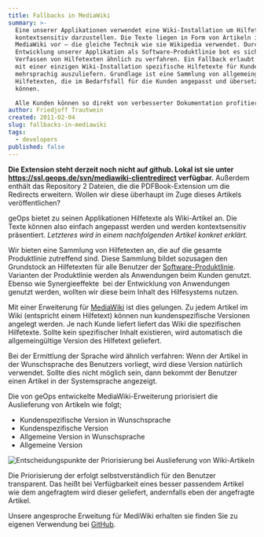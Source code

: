 ```yaml
---
title: Fallbacks in MediaWiki
summary: >-
  Eine unserer Applikationen verwendet eine Wiki-Installation um Hilfetexte
  kontextsensitiv darzustellen. Die Texte liegen in Form von Artikeln in
  MediaWiki vor – die gleiche Technik wie sie Wikipedia verwendet. Durch die
  Entwicklung unserer Applikation als Software-Produktlinie bot es sich an beim
  Verfassen von Hilfetexten ähnlich zu verfahren. Ein Fallback erlaubt es nun
  mit einer einzigen Wiki-Installation spezifische Hilfetexte für Kunden
  mehrsprachig auszuliefern. Grundlage ist eine Sammlung von allgemeingültigen
  Hilfetexten, die im Bedarfsfall für die Kunden angepasst und übersetzt werden
  können.

  Alle Kunden können so direkt von verbesserter Dokumentation profitieren und gleichzeitig individuelle Inhalte integrieren. Die Inhalte der Hilfe können dabei vom Kunden einfach und flexibel im bewährten MediaWiki angepasst werden."
author: Friedjoff Trautwein
created: 2011-02-04
slug: fallbacks-in-mediawiki
tags:
  - developers
published: false
---
```


**Die Extension steht derzeit noch nicht auf github. Lokal ist sie unter https://ssl.geops.de/svn/mediawiki-clientredirect verfügbar.** Außerdem enthält das Repository 2 Dateien, die die PDFBook-Extension um die Redirects erweitern. Wollen wir diese überhaupt im Zuge dieses Artikels veröffentlichen?

geOps bietet zu seinen Applikationen Hilfetexte als Wiki-Artikel an. Die Texte können also einfach angepasst werden und werden kontextsensitiv präsentiert. _Letzteres wird in einem nachfolgenden Artikel konkret erklärt._

Wir bieten eine Sammlung von Hilfetexten an, die auf die gesamte Produktlinie zutreffend sind. Diese Sammlung bildet sozusagen den Grundstock an Hilfetexten für alle Benutzer der [Software-Produktlinie](http://www.sei.cmu.edu/productlines/ "Einführung in Software-Produktlinien der Cargenie Mellon University"). Varianten der Produktlinie werden als Anwendungen beim Kunden genutzt. Ebenso wie Synergieeffekte  bei der Entwicklung von Anwendungen genutzt werden, wollten wir diese beim Inhalt des Hilfesystems nutzen.

Mit einer Erweiterung für [MediaWiki](http://www.mediawiki.org/) ist dies gelungen. Zu jedem Artikel im Wiki (entspricht einem Hilfetext) können nun kundenspezifische Versionen angelegt werden. Je nach Kunde liefert liefert das Wiki die spezifischen Hilfetexte. Sollte kein spezifischer Inhalt existieren, wird automatisch die allgemeingültige Version des Hilfetext geliefert.

Bei der Ermittlung der Sprache wird ähnlich verfahren: Wenn der Artikel in der Wunschsprache des Benutzers vorliegt, wird diese Version natürlich verwendet. Sollte dies nicht möglich sein, dann bekommt der Benutzer einen Artikel in der Systemsprache angezeigt.

Die von geOps entwickelte MediaWiki-Erweiterung priorisiert die Auslieferung von Artikeln wie folgt;

- Kundenspezifische Version in Wunschsprache
- Kundenspezifische Version
- Allgemeine Version in Wunschsprache
- Allgemeine Version

![Entscheidungspunkte der Priorisierung bei Auslieferung von Wiki-Artikeln](/images/blog/fallbacks-in-mediawiki/entscheidungspunkte.png)

Die Priorisierung der erfolgt selbstverständlich für den Benutzer transparent. Das heißt bei Verfügbarkeit eines besser passendem Artikel wie dem angefragtem wird dieser geliefert, andernfalls eben der angefragte Artikel.

Unsere angesproche Erweitung für MediWiki erhalten sie finden Sie zu eigenen Verwendung bei [GitHub](https://github.com/geops/mediawiki-extensions/clientredirect "Code-Repository des Wiki-Fallbacks").
